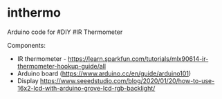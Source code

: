 # inthermo
Arduino code for #DIY #IR Thermometer

Components:
- IR thermometer - https://learn.sparkfun.com/tutorials/mlx90614-ir-thermometer-hookup-guide/all
- Arduino board (https://www.arduino.cc/en/guide/arduino101)
- Display https://www.seeedstudio.com/blog/2020/01/20/how-to-use-16x2-lcd-with-arduino-grove-lcd-rgb-backlight/
